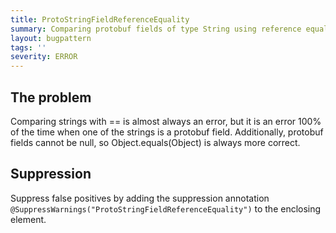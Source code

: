 ```yaml
---
title: ProtoStringFieldReferenceEquality
summary: Comparing protobuf fields of type String using reference equality
layout: bugpattern
tags: ''
severity: ERROR
---
```


<!--
*** AUTO-GENERATED, DO NOT MODIFY ***
To make changes, edit the @BugPattern annotation or the explanation in docs/bugpattern.
-->

## The problem
Comparing strings with == is almost always an error, but it is an error 100% of
the time when one of the strings is a protobuf field. Additionally, protobuf
fields cannot be null, so Object.equals(Object) is always more correct.

## Suppression
Suppress false positives by adding the suppression annotation `@SuppressWarnings("ProtoStringFieldReferenceEquality")` to the enclosing element.
